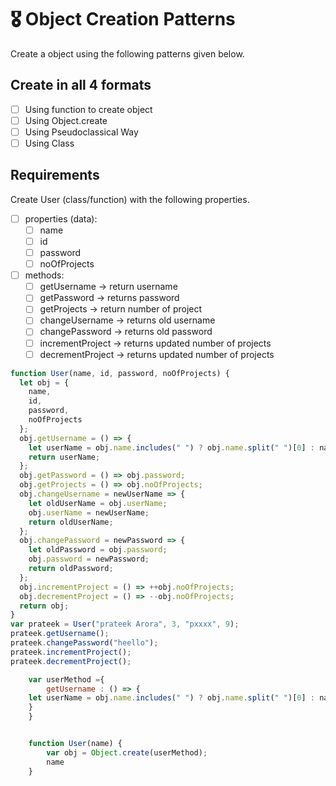 # 🎖 Object Creation Patterns

Create a object using the following patterns given below.

## Create in all 4 formats

- [ ] Using function to create object
- [ ] Using Object.create
- [ ] Using Pseudoclassical Way
- [ ] Using Class

## Requirements

Create User (class/function) with the following properties.

- [ ] properties (data):
  - [ ] name
  - [ ] id
  - [ ] password
  - [ ] noOfProjects
- [ ] methods:
  - [ ] getUsername -> return username
  - [ ] getPassword -> returns password
  - [ ] getProjects -> return number of project
  - [ ] changeUsername -> returns old username
  - [ ] changePassword -> returns old password
  - [ ] incrementProject -> returns updated number of projects
  - [ ] decrementProject -> returns updated number of projects

<!-- Using function to create object -->

```js
function User(name, id, password, noOfProjects) {
  let obj = {
    name,
    id,
    password,
    noOfProjects
  };
  obj.getUsername = () => {
    let userName = obj.name.includes(" ") ? obj.name.split(" ")[0] : name;
    return userName;
  };
  obj.getPassword = () => obj.password;
  obj.getProjects = () => obj.noOfProjects;
  obj.changeUsername = newUserName => {
    let oldUserName = obj.userName;
    obj.userName = newUserName;
    return oldUserName;
  };
  obj.changePassword = newPassword => {
    let oldPassword = obj.password;
    obj.password = newPassword;
    return oldPassword;
  };
  obj.incrementProject = () => ++obj.noOfProjects;
  obj.decrementProject = () => --obj.noOfProjects;
  return obj;
}
var prateek = User("prateek Arora", 3, "pxxxx", 9);
prateek.getUsername();
prateek.changePassword("heello");
prateek.incrementProject();
prateek.decrementProject();
```
<!-- Using Object.create -->

```js
    var userMethod ={
        getUsername : () => {
    let userName = obj.name.includes(" ") ? obj.name.split(" ")[0] : name;
    }
    }


    function User(name) {
        var obj = Object.create(userMethod);
        name
    }

```
